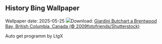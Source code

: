 ## History Bing Wallpaper
Wallpaper date: 2025-05-25
![](https://www.bing.com/th?id=OHR.ButchartFlowers_IT-IT9191711194_UHD.jpg&w=1000)Download: [Giardini Butchart a Brentwood Bay, British Columbia, Canada (© 2009fotofriends/Shutterstock)](https://www.bing.com/th?id=OHR.ButchartFlowers_IT-IT9191711194_UHD.jpg)

Auto get programm by LtgX
